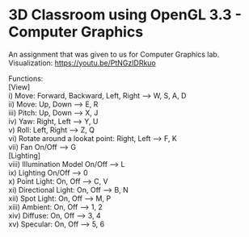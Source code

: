 # 3D Classroom using OpenGL 3.3 - Computer Graphics
An assignment that was given to us for Computer Graphics lab. \
Visualization: https://youtu.be/PtNGzIDRkuo 
 
Functions: \
[View] \
i) Move: Forward, Backward, Left, Right --> W, S, A, D \
ii) Move: Up, Down --> E, R \
iii) Pitch: Up, Down --> X, J \
iv) Yaw: Right, Left --> Y, U \
v) Roll: Left, Right --> Z, Q \
vi) Rotate around a lookat point: Right, Left --> F, K \
vii) Fan On/Off --> G \
[Lighting] \
viii) Illumination Model On/Off --> L \
ix) Lighting On/Off --> 0 \
x) Point Light: On, Off --> C, V \
xi) Directional Light: On, Off --> B, N \
xii) Spot Light: On, Off --> M, P \
xiii) Ambient: On, Off --> 1, 2 \
xiv) Diffuse: On, Off --> 3, 4 \
xv) Specular: On, Off --> 5, 6
